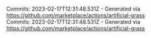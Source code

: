 Commits: 2023-02-17T12:31:48.531Z - Generated via https://github.com/marketplace/actions/artificial-grass
<br>
Commits: 2023-02-17T12:31:48.531Z - Generated via https://github.com/marketplace/actions/artificial-grass
<br>
